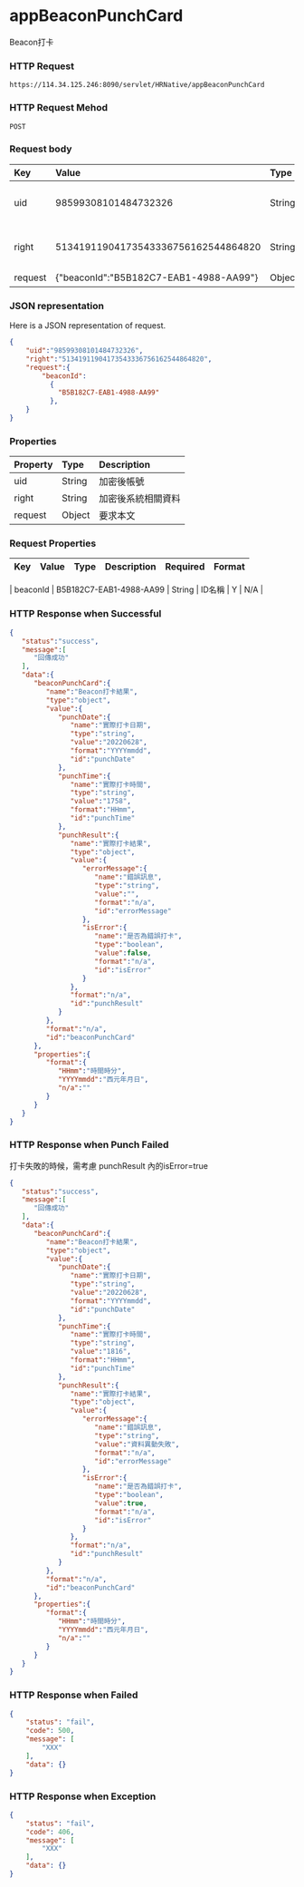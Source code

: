 # appBeaconPunchCard
Beacon打卡

### HTTP Request
```
https://114.34.125.246:8090/servlet/HRNative/appBeaconPunchCard
```

### HTTP Request Mehod
```
POST
```

### Request body
| Key | Value | Type | Description |
|:----------|:-------------|:-----|:------------|
| uid | 98599308101484732326 | String | 需透過appLogin取得
| right | 51341911904173543336756162544864820 | String | 需透過appLogin取得 |
| request | {"beaconId":"B5B182C7-EAB1-4988-AA99"} | Object | 打卡資訊

### JSON representation
Here is a JSON representation of request.
```json
{ 
    "uid":"98599308101484732326",
    "right":"51341911904173543336756162544864820",
    "request":{
        "beaconId":
          {
            "B5B182C7-EAB1-4988-AA99"
          },
    }
}
```

### Properties
| Property | Type | Description |
|:---------|:-----|:------------|
| uid   | String | 加密後帳號 |
| right | String | 加密後系統相關資料 |
| request | Object | 要求本文 |

### Request Properties
| Key | Value | Type | Description | Required | Format |
|:----------|:-------------|:-----|:------------|:------------|:------------|

| beaconId | B5B182C7-EAB1-4988-AA99 | String | ID名稱 | Y | N/A |

### HTTP Response when Successful
```json
{
   "status":"success",
   "message":[
      "回傳成功"
   ],
   "data":{
      "beaconPunchCard":{
         "name":"Beacon打卡結果",
         "type":"object",
         "value":{
            "punchDate":{
               "name":"實際打卡日期",
               "type":"string",
               "value":"20220628",
               "format":"YYYYmmdd",
               "id":"punchDate"
            },
            "punchTime":{
               "name":"實際打卡時間",
               "type":"string",
               "value":"1758",
               "format":"HHmm",
               "id":"punchTime"
            },
            "punchResult":{
               "name":"實際打卡結果",
               "type":"object",
               "value":{
                  "errorMessage":{
                     "name":"錯誤訊息",
                     "type":"string",
                     "value":"",
                     "format":"n/a",
                     "id":"errorMessage"
                  },
                  "isError":{
                     "name":"是否為錯誤打卡",
                     "type":"boolean",
                     "value":false,
                     "format":"n/a",
                     "id":"isError"
                  }
               },
               "format":"n/a",
               "id":"punchResult"
            }
         },
         "format":"n/a",
         "id":"beaconPunchCard"
      },
      "properties":{
         "format":{
            "HHmm":"時間時分",
            "YYYYmmdd":"西元年月日",
            "n/a":""
         }
      }
   }
}
```

### HTTP Response when Punch Failed
打卡失敗的時候，需考慮 punchResult 內的isError=true
```json
{
   "status":"success",
   "message":[
      "回傳成功"
   ],
   "data":{
      "beaconPunchCard":{
         "name":"Beacon打卡結果",
         "type":"object",
         "value":{
            "punchDate":{
               "name":"實際打卡日期",
               "type":"string",
               "value":"20220628",
               "format":"YYYYmmdd",
               "id":"punchDate"
            },
            "punchTime":{
               "name":"實際打卡時間",
               "type":"string",
               "value":"1816",
               "format":"HHmm",
               "id":"punchTime"
            },
            "punchResult":{
               "name":"實際打卡結果",
               "type":"object",
               "value":{
                  "errorMessage":{
                     "name":"錯誤訊息",
                     "type":"string",
                     "value":"資料異動失敗",
                     "format":"n/a",
                     "id":"errorMessage"
                  },
                  "isError":{
                     "name":"是否為錯誤打卡",
                     "type":"boolean",
                     "value":true,
                     "format":"n/a",
                     "id":"isError"
                  }
               },
               "format":"n/a",
               "id":"punchResult"
            }
         },
         "format":"n/a",
         "id":"beaconPunchCard"
      },
      "properties":{
         "format":{
            "HHmm":"時間時分",
            "YYYYmmdd":"西元年月日",
            "n/a":""
         }
      }
   }
}
```

### HTTP Response when Failed
```json
{
    "status": "fail",
    "code": 500,
    "message": [
        "XXX"
    ],
    "data": {}
}
```

### HTTP Response when Exception
```json
{
    "status": "fail",
    "code": 406,
    "message": [
        "XXX"
    ],
    "data": {}
}
```
